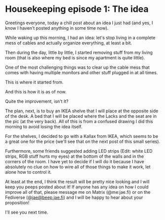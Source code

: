 # Housekeeping episode 1: The idea

Greetings everyone, today a chill post about an idea I just had (and yes, I know I haven't posted anything in some time now).

While waking up this morning, I had an idea: let's stop living in a complete mess of cables and actually organize everything, at least a bit.

Then during the day, little by little, I started removing stuff from my living room (that is also where my bed is since my apartment is quite little).

One of the most challenging things was to clear up the cable mess that comes with having multiple monitors and other stuff plugged in at all times.

This is where it started from.

And this is how it is as of now.

Quite the improvement, isn't it?

The plan, next, is to buy an IKEA shelve that I will place at the opposite side of the desk. A bed that I will be placed where the Lacks and the seat are in the pic (at the very back). All of this is from a confused drawing I did this morning to avoid losing the idea itself.

For the shelves, I decided to go with a Kallax from IKEA, which seems to be a great one for the price (we'll see that on the next post of this small series).

Furthermore, some friends suggested adding LED strips (Edit: white LED strips, RGB stuff hurts my eyes) at the bottom of the walls and in the corners of the room. I have yet to decide if I will do it because I have absolutely no clue on how to wire all of those things to make it work, let alone how to control it.

At least at the end, I think the result will be pretty nice looking and I will keep you peeps posted about it! If anyone has any idea on how I could improve all of that, please message me on Matrix (@me:jae.fi) or on the Fediverse (@jae@beep.jae.fi) and I will be happy to hear about your proposition!

I'll see you next time.
